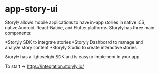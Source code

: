 # app-story-ui

Storyly allows mobile applications to have in-app stories in native iOS, native Android, React-Native, and Flutter platforms. Storyly has three main components:

*Storyly SDK to integrate stories
*Storyly Dashboard to manage and analyze story content
*Storyly Studio to create interactive stories

Storyly has a lightweight SDK and is easy to implement in your app.

To start -> https://integration.storyly.io/
